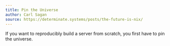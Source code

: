 ```yaml
---
title: Pin the Universe
author: Carl Sagan
source: https://determinate.systems/posts/the-future-is-nix/
---
```


If you want to reproducibly build a server from scratch, you first have to pin the universe.
